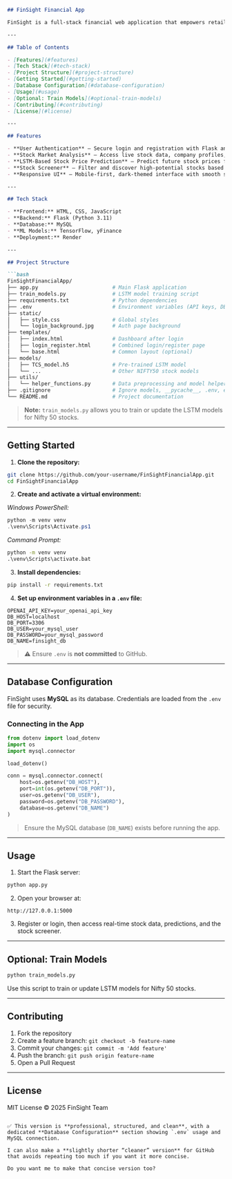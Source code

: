 
````markdown
## FinSight Financial App

FinSight is a full-stack financial web application that empowers retail investors with advanced tools for **real-time stock analysis**, **LSTM-based predictions**, and a sleek, responsive UI inspired by modern fintech platforms like TradingView and Groww.

---

## Table of Contents

- [Features](#features)
- [Tech Stack](#tech-stack)
- [Project Structure](#project-structure)
- [Getting Started](#getting-started)
- [Database Configuration](#database-configuration)
- [Usage](#usage)
- [Optional: Train Models](#optional-train-models)
- [Contributing](#contributing)
- [License](#license)

---

## Features

- **User Authentication** — Secure login and registration with Flask and MySQL.  
- **Stock Market Analysis** — Access live stock data, company profiles, and interactive charts.  
- **LSTM-Based Stock Price Prediction** — Predict future stock prices for Nifty 50 using pre-trained models.  
- **Stock Screener** — Filter and discover high-potential stocks based on key metrics.  
- **Responsive UI** — Mobile-first, dark-themed interface with smooth scroll and glassmorphism effects.

---

## Tech Stack

- **Frontend:** HTML, CSS, JavaScript  
- **Backend:** Flask (Python 3.11)  
- **Database:** MySQL  
- **ML Models:** TensorFlow, yFinance  
- **Deployment:** Render

---

## Project Structure

```bash
FinSightFinancialApp/
├── app.py                        # Main Flask application
├── train_models.py               # LSTM model training script
├── requirements.txt              # Python dependencies
├── .env                          # Environment variables (API keys, DB credentials)
├── static/
│   ├── style.css                 # Global styles
│   └── login_background.jpg      # Auth page background
├── templates/
│   ├── index.html                # Dashboard after login
│   ├── login_register.html       # Combined login/register page
│   └── base.html                 # Common layout (optional)
├── models/
│   ├── TCS_model.h5              # Pre-trained LSTM model
│   └── ...                       # Other NIFTY50 stock models
├── utils/
│   └── helper_functions.py       # Data preprocessing and model helpers
├── .gitignore                    # Ignore models, __pycache__, .env, etc.
└── README.md                     # Project documentation
````

> **Note:** `train_models.py` allows you to train or update the LSTM models for Nifty 50 stocks.

---

## Getting Started

1. **Clone the repository:**

```bash
git clone https://github.com/your-username/FinSightFinancialApp.git
cd FinSightFinancialApp
```

2. **Create and activate a virtual environment:**

*Windows PowerShell:*

```powershell
python -m venv venv
.\venv\Scripts\Activate.ps1
```

*Command Prompt:*

```cmd
python -m venv venv
.\venv\Scripts\activate.bat
```

3. **Install dependencies:**

```bash
pip install -r requirements.txt
```

4. **Set up environment variables in a `.env` file:**

```env
OPENAI_API_KEY=your_openai_api_key
DB_HOST=localhost
DB_PORT=3306
DB_USER=your_mysql_user
DB_PASSWORD=your_mysql_password
DB_NAME=finsight_db
```

> ⚠️ Ensure `.env` is **not committed** to GitHub.

---

## Database Configuration

FinSight uses **MySQL** as its database. Credentials are loaded from the `.env` file for security.

### Connecting in the App

```python
from dotenv import load_dotenv
import os
import mysql.connector

load_dotenv()

conn = mysql.connector.connect(
    host=os.getenv("DB_HOST"),
    port=int(os.getenv("DB_PORT")),
    user=os.getenv("DB_USER"),
    password=os.getenv("DB_PASSWORD"),
    database=os.getenv("DB_NAME")
)
```

> Ensure the MySQL database (`DB_NAME`) exists before running the app.

---

## Usage

1. Start the Flask server:

```bash
python app.py
```

2. Open your browser at:

```
http://127.0.0.1:5000
```

3. Register or login, then access real-time stock data, predictions, and the stock screener.

---

## Optional: Train Models

```bash
python train_models.py
```

Use this script to train or update LSTM models for Nifty 50 stocks.

---

## Contributing

1. Fork the repository
2. Create a feature branch: `git checkout -b feature-name`
3. Commit your changes: `git commit -m 'Add feature'`
4. Push the branch: `git push origin feature-name`
5. Open a Pull Request

---

## License

MIT License © 2025 FinSight Team

```

✅ This version is **professional, structured, and clean**, with a dedicated **Database Configuration** section showing `.env` usage and MySQL connection.  

I can also make a **slightly shorter “cleaner” version** for GitHub that avoids repeating too much if you want it more concise.  

Do you want me to make that concise version too?
```


